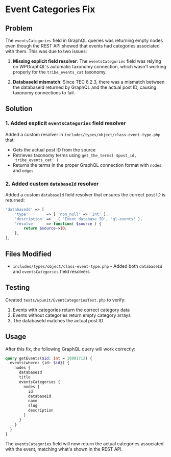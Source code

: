 # Event Categories Fix

## Problem

The `eventsCategories` field in GraphQL queries was returning empty nodes even though the REST API showed that events had categories associated with them. This was due to two issues:

1. **Missing explicit field resolver**: The `eventsCategories` field was relying on WPGraphQL's automatic taxonomy connection, which wasn't working properly for the `tribe_events_cat` taxonomy.

2. **DatabaseId mismatch**: Since TEC 6.2.3, there was a mismatch between the databaseId returned by GraphQL and the actual post ID, causing taxonomy connections to fail.

## Solution

### 1. Added explicit `eventsCategories` field resolver

Added a custom resolver in `includes/types/object/class-event-type.php` that:

- Gets the actual post ID from the source
- Retrieves taxonomy terms using `get_the_terms( $post_id, 'tribe_events_cat' )`
- Returns the terms in the proper GraphQL connection format with `nodes` and `edges`

### 2. Added custom `databaseId` resolver

Added a custom `databaseId` field resolver that ensures the correct post ID is returned:

```php
'databaseId' => [
    'type'        => [ 'non_null' => 'Int' ],
    'description' => __( 'Event database ID', 'ql-events' ),
    'resolve'     => function( $source ) {
        return $source->ID;
    },
],
```

## Files Modified

- `includes/types/object/class-event-type.php` - Added both `databaseId` and `eventsCategories` field resolvers

## Testing

Created `tests/wpunit/EventCategoriesTest.php` to verify:

1. Events with categories return the correct category data
2. Events without categories return empty category arrays
3. The databaseId matches the actual post ID

## Usage

After this fix, the following GraphQL query will work correctly:

```graphql
query getEvents($id: Int = 10001712) {
  events(where: {id: $id}) {
    nodes {
      databaseId
      title
      eventsCategories {
        nodes {
          id
          databaseId
          name
          slug
          description
        }
      }
    }
  }
}
```

The `eventsCategories` field will now return the actual categories associated with the event, matching what's shown in the REST API.


